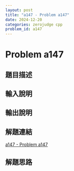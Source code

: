 ```yaml
---
layout: post
title: "a147 - Problem a147"
date: 2024-12-20
categories: zerojudge cpp
problem_id: a147
---
```


# Problem a147

## 題目描述



## 輸入說明



## 輸出說明



## 解題連結

[a147 - Problem a147](https://zerojudge.tw/ShowProblem?problemid=a147)

## 解題思路

